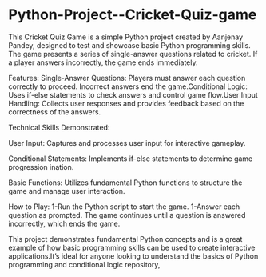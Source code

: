 # Python-Project--Cricket-Quiz-game

This Cricket Quiz Game is a simple Python project created by Aanjenay Pandey, designed to test and showcase basic Python programming skills. The game presents a series of single-answer questions related to cricket. If a player answers incorrectly, the game ends immediately.

Features:
Single-Answer Questions: Players must answer each question correctly to proceed. Incorrect answers end the game.Conditional Logic: Uses if-else statements to check answers and control game flow.User Input Handling: Collects user responses and provides feedback based on the correctness of the answers.

Technical Skills Demonstrated:

User Input: Captures and processes user input for interactive gameplay.

Conditional Statements: Implements if-else statements to determine game progression ination.

Basic Functions: Utilizes fundamental Python functions to structure the game and manage user interaction.

How to Play:
1-Run the Python script to start the game.
1-Answer each question as prompted.
The game continues until a question is answered incorrectly, which ends the game.

This project demonstrates fundamental Python concepts and is a great example of how basic programming skills can be used to create interactive applications.It’s ideal for anyone looking to understand the basics of Python programming and conditional logic  repository, 
